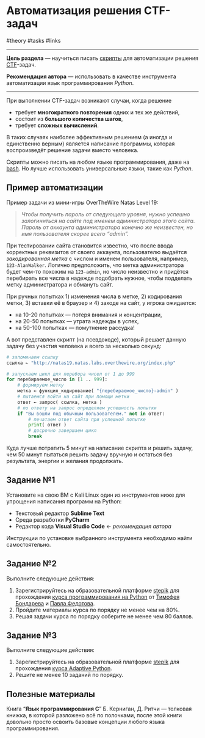 # Автоматизация решения CTF-задач

\#theory \#tasks \#links

---

**Цель раздела** — научиться писать [скрипты](2%20-%20Глоссарий.md#^173690) для автоматизации решения [CTF](2%20-%20Глоссарий.md#^fcf68f)-задач.

**Рекомендация автора** — использовать в качестве инструмента автоматизации язык программирования *Python*.

---

При выполнении CTF-задач возникают случаи, когда решение

- требует **многократного повторения** одних и тех же действий,
- состоит из **большого количества шагов**,
- требует **сложных вычислений**.

В таких случаях наиболее эффективным решением (а иногда и единственно верным) является написание программы, которая воспроизведёт решение задачи вместо человека.

Скрипты можно писать на любом языке программирования, даже на [bash](2%20-%20Глоссарий.md#^669c09). Но лучше использовать универсальные языки, такие как *Python*.

## Пример автоматизации

Пример задачи из мини-игры OverTheWire Natas Level 19:

> _Чтобы получить пароль от следующего уровня, нужно успешно залогиниться на сайте под именем администратора этого сайта. Пароль от аккаунта администратора конечно же неизвестен, но имя пользователя скорее всего “admin”._

При тестировании сайта становится известно, что после ввода корректных реквизитов от своего аккаунта, пользователю выдаётся _закодированная метка_ с числом и именем пользователя, например, `123-AlanWalker`. Логично предположить, что метка администратора будет чем-то похожим на `123-admin`, но число неизвестно и придётся перебирать все числа в надежде подобрать нужное, чтобы подделать метку администратора и обмануть сайт.

При ручных попытках 1) изменения числа в метке, 2) кодирования метки, 3) вставки её в браузер и 4) заходе на сайт, у игрока ожидается:

- на 10-20 попытках — потеря внимания и концентрации,
- на 20-50 попытках — утрата надежды в успех,
- на 50-100 попытках — помутнение рассудка!

А вот представлен скрипт (на псевдокоде), который решает данную задачу без участия человека и всего за несколько секунд:

```Python
# запоминаем ссылку
ссылка ← "http://natas19.natas.labs.overthewire.org/index.php"

# запускаем цикл для перебора чисел от 1 до 999
for перебираемое_число in [1 .. 999]:
	# формируем метку
	метка ← функция_кодирование( "{перебираемое_число}-admin" )
	# пытаемся войти на сайт при помощи метки
	ответ ← запрос( ссылка, метка )
	# по ответу на запрос определяем успешность попытки
	if "Вы вошли под обычным пользователем." not in ответ:
		# печатаем ответ сайта при успешной попытке
		print( ответ )
		# досрочно завершаем цикл
		break
```

Куда лучше потратить 5 минут на написание скрипта и решить задачу, чем 50 минут пытаться решить задачу вручную и остаться без результата, энергии и желания продолжать.

## Задание №1

Установите на свою ВМ с Kali Linux один из инструментов ниже для упрощения написания программ на Python:

- Текстовый редактор **Sublime Text**
- Cреда разработки **PyCharm**
- Редактор кода **Visual Studio Code** ← _рекомендация автора_

Инструкции по установке выбранного инструмента необходимо найти самостоятельно.

## Задание №2

Выполните следующие действия:

1. Зарегистрируйтесь на образовательной платформе [stepik](https://stepik.org/) для прохождения [курса программирования на Python](https://stepik.org/course/67) от [Тимофея Бондарева](https://stepik.org/users/779) и [Павла Федотова](https://stepik.org/users/171610).
2. Пройдите материалы курса по порядку не менее чем на 80%.
3. Решая задачи курса по порядку соберите не менее чем 80 баллов.

## Задание №3

Выполните следующие действия:

1. Зарегистрируйтесь на образовательной платформе [stepik](https://stepik.org/) для прохождения [курса Adaptive Python](https://stepik.org/course/568).
2. Решите не менее 10 заданий по порядку.

## Полезные материалы

Книга “**Язык программирования С**” Б. Керниган, Д. Ритчи — толковая книжка, в которой разложено всё по полочками, после этой книги довольно просто освоить базовые концепции любого языка программирования.